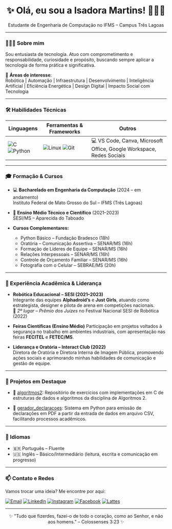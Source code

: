 <h1 align="center">✨ Olá, eu sou a Isadora Martins! 👩🏽‍💻</h1>

<p align="center">
  Estudante de Engenharia de Computação no IFMS – Campus Três Lagoas
</p>

---

### 👩🏽‍🎓 Sobre mim

Sou entusiasta de tecnologia. Atuo com comprometimento e responsabilidade, curiosidade e propósito, buscando sempre aplicar a tecnologia de forma prática e significativa.

🎯 **Áreas de interesse**:  
Robótica | Automação | Infraestrutura | Desenvolvimento | Inteligência Artificial | Eficiência Energética | Design Digital | Impacto Social com Tecnologia

---

### 🛠️ Habilidades Técnicas

| Linguagens | Ferramentas & Frameworks | Outros |
|-----------|---------------------------|--------|
| ![C](https://img.shields.io/badge/C-00599C?style=flat&logo=c&logoColor=white) ![Python](https://img.shields.io/badge/Python-3776AB?style=flat&logo=python&logoColor=white) | ![Linux](https://img.shields.io/badge/Linux-FCC624?style=flat&logo=linux&logoColor=black) ![Git](https://img.shields.io/badge/Git-F05032?style=flat&logo=git&logoColor=white) | 💻 VS Code, Canva, Microsoft Office, Google Workspace, Redes Sociais |

---

### 🎓 Formação & Cursos

- 💻 **Bacharelado em Engenharia da Computação** (2024 – em andamento)  
  Instituto Federal de Mato Grosso do Sul – IFMS (Três Lagoas)

- 🧠 **Ensino Médio Técnico e Científico** (2021–2023)  
  SESI/MS – Aparecida do Taboado

- **Cursos Complementares:**  
  - Python Básico – Fundação Bradesco (18h)  
  - Oratória – Comunicação Assertiva – SENAR/MS (16h)  
  - Formação de Líderes de Equipe – SENAR/MS (16h)  
  - Relações Interpessoais – SENAR/MS (16h)  
  - Controle de Orçamento Familiar – SENAR/MS (16h)  
  - Fotografia com o Celular – SEBRAE/MS (20h)

---

### 🚀 Experiência Acadêmica & Liderança

- **Robótica Educacional – SESI (2021–2023)**  
  Integrante das equipes **Alphadroid’s** e **Just Girls**, atuando como estrategista, designer e pilota de arena em competições nacionais.  
  🏅 *2º lugar – Prêmio dos Juízes* no Festival Nacional SESI de Robótica (2022)  

- **Feiras Científicas (Ensino Médio)**
  Participação em projetos voltados à segurança no trabalho em ambientes industriais, com apresentação nas feiras **FECITEL** e **FETEC/MS**.

- **Liderança e Oratória – Interact Club (2022)**  
  Diretora de Oratória e Diretora Interna de Imagem Pública, promovendo ações sociais e aprimorando minhas habilidades de comunicação e gestão de equipe.

---

### 📂 Projetos em Destaque

- 💾 [algoritmos2](https://github.com/isamartins-engcomput/algoritmos2): Repositório de exercícios com implementações em C de estruturas de dados e algoritmos da disciplina de Algoritmos 2.

- 📄 [gerador_declaracoes](https://github.com/isamartins-engcomput/gerador_declaracoes.git): Sistema em Python para emissão de declarações em PDF a partir da entrada de dados em arquivo CSV, facilitando processos acadêmicos.

---

### 🌱 Idiomas

- 🇧🇷 Português – Fluente  
- 🇺🇸 Inglês – Básico/Intermediário (leitura, escrita e comunicação em progresso)

---

### 📫 Contato e Redes

Vamos trocar uma ideia? Me encontre por aqui:

[![Email](https://img.shields.io/badge/E--mail-D14836?style=flat&logo=gmail&logoColor=white)](mailto:isadoramartins1906@gmail.com)  [![LinkedIn](https://img.shields.io/badge/LinkedIn-0077B5?style=flat&logo=linkedin&logoColor=white)](https://www.linkedin.com/in/isadora-martins-611478332)  [![Instagram](https://img.shields.io/badge/Instagram-E4405F?style=flat&logo=instagram&logoColor=white)](https://www.instagram.com/isadoramartins1906?igsh=ZnoyNDMwN2h5OTho)  [![Facebook](https://img.shields.io/badge/Facebook-1877F2?style=flat&logo=facebook&logoColor=white)](https://www.facebook.com/share/16XCLR3psL/)  [![Lattes](https://img.shields.io/badge/Lattes-0071C5?style=flat)](http://lattes.cnpq.br/2948092889739022)

---

<p align="center">
  ✨ "Tudo que fizerdes, fazei-o de todo o coração, como ao Senhor, e não aos homens." – Colossenses 3:23 ✨
</p>

